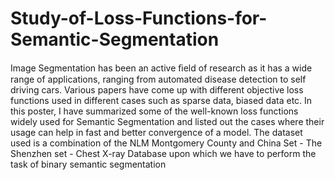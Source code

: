 # Study-of-Loss-Functions-for-Semantic-Segmentation
Image Segmentation has been an active ﬁeld of research as it has a wide range of applications, ranging from automated disease detection to self driving cars. Various papers  have come up with different objective loss functions used in different cases such as sparse data, biased data etc. In this poster, I have summarized some of the well-known loss functions widely used for Semantic Segmentation and listed out the cases where their usage can help in fast and better convergence of a model. The dataset used is a combination of the NLM  Montgomery County and China Set - The Shenzhen set - Chest X-ray Database upon which we have to  perform the task of  binary semantic segmentation 
